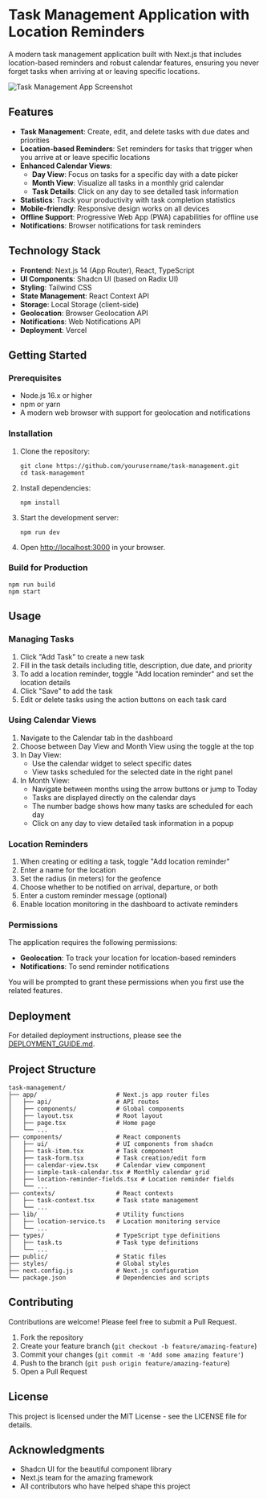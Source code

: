 # Task Management Application with Location Reminders

A modern task management application built with Next.js that includes location-based reminders and robust calendar features, ensuring you never forget tasks when arriving at or leaving specific locations.

![Task Management App Screenshot](public/app-screenshot.png)

## Features

- **Task Management**: Create, edit, and delete tasks with due dates and priorities
- **Location-based Reminders**: Set reminders for tasks that trigger when you arrive at or leave specific locations
- **Enhanced Calendar Views**: 
  - **Day View**: Focus on tasks for a specific day with a date picker
  - **Month View**: Visualize all tasks in a monthly grid calendar
  - **Task Details**: Click on any day to see detailed task information
- **Statistics**: Track your productivity with task completion statistics
- **Mobile-friendly**: Responsive design works on all devices
- **Offline Support**: Progressive Web App (PWA) capabilities for offline use
- **Notifications**: Browser notifications for task reminders

## Technology Stack

- **Frontend**: Next.js 14 (App Router), React, TypeScript
- **UI Components**: Shadcn UI (based on Radix UI)
- **Styling**: Tailwind CSS
- **State Management**: React Context API
- **Storage**: Local Storage (client-side)
- **Geolocation**: Browser Geolocation API
- **Notifications**: Web Notifications API
- **Deployment**: Vercel

## Getting Started

### Prerequisites

- Node.js 16.x or higher
- npm or yarn
- A modern web browser with support for geolocation and notifications

### Installation

1. Clone the repository:
   ```
   git clone https://github.com/yourusername/task-management.git
   cd task-management
   ```

2. Install dependencies:
   ```
   npm install
   ```

3. Start the development server:
   ```
   npm run dev
   ```

4. Open [http://localhost:3000](http://localhost:3000) in your browser.

### Build for Production

```
npm run build
npm start
```

## Usage

### Managing Tasks

1. Click "Add Task" to create a new task
2. Fill in the task details including title, description, due date, and priority
3. To add a location reminder, toggle "Add location reminder" and set the location details
4. Click "Save" to add the task
5. Edit or delete tasks using the action buttons on each task card

### Using Calendar Views

1. Navigate to the Calendar tab in the dashboard
2. Choose between Day View and Month View using the toggle at the top
3. In Day View:
   - Use the calendar widget to select specific dates
   - View tasks scheduled for the selected date in the right panel
4. In Month View:
   - Navigate between months using the arrow buttons or jump to Today
   - Tasks are displayed directly on the calendar days
   - The number badge shows how many tasks are scheduled for each day
   - Click on any day to view detailed task information in a popup

### Location Reminders

1. When creating or editing a task, toggle "Add location reminder"
2. Enter a name for the location
3. Set the radius (in meters) for the geofence
4. Choose whether to be notified on arrival, departure, or both
5. Enter a custom reminder message (optional)
6. Enable location monitoring in the dashboard to activate reminders

### Permissions

The application requires the following permissions:

- **Geolocation**: To track your location for location-based reminders
- **Notifications**: To send reminder notifications

You will be prompted to grant these permissions when you first use the related features.

## Deployment

For detailed deployment instructions, please see the [DEPLOYMENT_GUIDE.md](DEPLOYMENT_GUIDE.md).

## Project Structure

```
task-management/
├── app/                      # Next.js app router files
│   ├── api/                  # API routes
│   ├── components/           # Global components
│   ├── layout.tsx            # Root layout
│   ├── page.tsx              # Home page
│   └── ...
├── components/               # React components
│   ├── ui/                   # UI components from shadcn
│   ├── task-item.tsx         # Task component
│   ├── task-form.tsx         # Task creation/edit form
│   ├── calendar-view.tsx     # Calendar view component
│   ├── simple-task-calendar.tsx # Monthly calendar grid
│   ├── location-reminder-fields.tsx # Location reminder fields
│   └── ...
├── contexts/                 # React contexts
│   ├── task-context.tsx      # Task state management
│   └── ...
├── lib/                      # Utility functions
│   ├── location-service.ts   # Location monitoring service
│   └── ...
├── types/                    # TypeScript type definitions
│   ├── task.ts               # Task type definitions
│   └── ...
├── public/                   # Static files
├── styles/                   # Global styles
├── next.config.js            # Next.js configuration
└── package.json              # Dependencies and scripts
```

## Contributing

Contributions are welcome! Please feel free to submit a Pull Request.

1. Fork the repository
2. Create your feature branch (`git checkout -b feature/amazing-feature`)
3. Commit your changes (`git commit -m 'Add some amazing feature'`)
4. Push to the branch (`git push origin feature/amazing-feature`)
5. Open a Pull Request

## License

This project is licensed under the MIT License - see the LICENSE file for details.

## Acknowledgments

- Shadcn UI for the beautiful component library
- Next.js team for the amazing framework
- All contributors who have helped shape this project 
